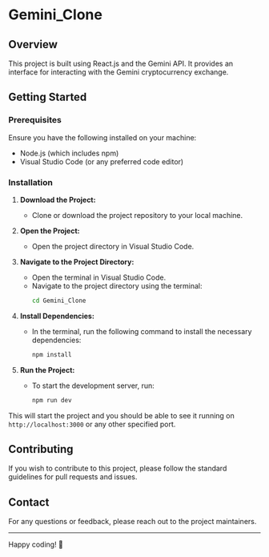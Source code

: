 # Gemini_Clone

## Overview
This project is built using React.js and the Gemini API. It provides an interface for interacting with the Gemini cryptocurrency exchange.

## Getting Started

### Prerequisites
Ensure you have the following installed on your machine:
- Node.js (which includes npm)
- Visual Studio Code (or any preferred code editor)

### Installation

1. **Download the Project:**
   - Clone or download the project repository to your local machine.

2. **Open the Project:**
   - Open the project directory in Visual Studio Code.

3. **Navigate to the Project Directory:**
   - Open the terminal in Visual Studio Code.
   - Navigate to the project directory using the terminal:
     ```bash
     cd Gemini_Clone
     ```

4. **Install Dependencies:**
   - In the terminal, run the following command to install the necessary dependencies:
     ```bash
     npm install
     ```

5. **Run the Project:**
   - To start the development server, run:
     ```bash
     npm run dev
     ```

This will start the project and you should be able to see it running on `http://localhost:3000` or any other specified port.

## Contributing

If you wish to contribute to this project, please follow the standard guidelines for pull requests and issues.

## Contact

For any questions or feedback, please reach out to the project maintainers.

---

Happy coding! 🚀
